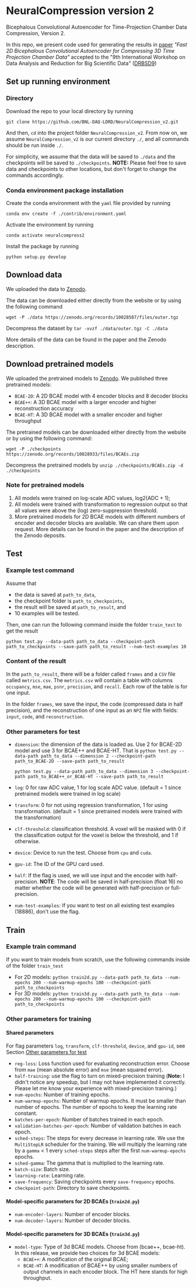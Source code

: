 # NeuralCompression version 2
Bicephalous Convolutional Autoencoder for Time-Projection Chamber Data Compression, Version 2.

In this repo, we present code used for generating the results in [paper](https://arxiv.org/abs/2310.15026)
_"Fast 2D Bicephalous Convolutional Autoencoder for Compressing 3D Time Projection Chamber Data"_
accepted to the "9th International Workshop on Data Analysis and Reduction for Big Scientific Data" ([DRBSD9](https://drbsd.github.io/))

## Set up running environment

### Directory
Download the repo to your local directory by running

```git clone https://github.com/BNL-DAQ-LDRD/NeuralCompression_v2.git```

And then, `cd` into the project folder `NeuralCompression_v2`. 
From now on, we assume `NeuralCompression_v2` is our current directory `./`, 
and all commands should be run inside `./`.

For simplicity, we assume that the data will be saved to `./data` and
the checkpoints will be saved to `./checkpoints`. **NOTE:** Please feel free to
save data and checkpoints to other locations, but don't forget to change the 
commands accordingly.

### Conda environment package installation
Create the conda environment with the `yaml` file provided by running

```conda env create -f ./contrib/environment.yaml```

Activate the environment by running

```conda activate neuralcompress2```

Install the package by running

```python setup.py develop```

## Download data
We uploaded the data to [Zenodo](https://zenodo.org/records/10028587).

The data can be downloaded either directly from the website or by using the following command

```wget -P ./data https://zenodo.org/records/10028587/files/outer.tgz```

Decompress the dataset by
```tar -xvzf ./data/outer.tgz -C ./data```

More details of the data can be found in the paper and the Zenodo description.

## Download pretrained models

We uploaded the pretrained models to [Zenodo](https://zenodo.org/records/10028933).
We published three pretrained models:
- `BCAE-2D`: A 2D BCAE model with 4 encoder blocks and 8 decoder blocks
- `BCAE++`: A 3D BCAE model with a larger encoder and higher reconstruction accuracy
- `BCAE-HT`: A 3D BCAE model with a smaller encoder and higher throughput

The pretrained models can be downloaded either directly from the website or by using the following command:

```wget -P ./checkpoints https://zenodo.org/records/10028933/files/BCAEs.zip```

Decompress the pretrained models by
```unzip ./checkpoints/BCAEs.zip -d ./checkpoints```

### Note for pretrained models
1. All models were trained on log-scale ADC values, log2(ADC + 1);
2. All models were trained with transformation to regression output so that all values
   were above the (log) zero-suppression threshold.
3. More pretrained models for 2D BCAE models with different numbers of encoder and decoder
   blocks are available. We can share them upon request.
More details can be found in the paper and the description of the Zenodo deposits.

## Test
### Example test command
Assume that
- the data is saved at `path_to_data`,
- the checkpoint folder is `path_to_checkpoints`,
- the result will be saved at `path_to_result`, and
- 10 examples will be tested.

Then, one can run the following command inside the folder `train_test` to get the result

```python test.py --data-path path_to_data --checkpoint-path path_to_checkpoints --save-path path_to_result --num-test-examples 10```

### Content of the result
In the `path_to_result`, there will be a folder called `frames` and a `CSV` file called `metrics.csv`.
The `metrics.csv` will contain a table with columns `occupancy`, `mse`, `mae`, `psnr`, `precision`, and `recall`.
Each row of the table is for one input.

In the folder `frames`, we save the input, the code (compressed data in half precision),
and the reconstruction of one input as an `NPZ` file with fields: `input`, `code`, and `reconstruction`.

### Other parameters for test
- `dimension`: the dimension of the data is loaded as.
  Use 2 for BCAE-2D model and use 3 for BCAE++ and BCAE-HT. That is
  ```python test.py --data-path path_to_data --dimension 2 --checkpoint-path path_to_BCAE-2D --save-path path_to_result```
  
  ```python test.py --data-path path_to_data --dimension 3 --checkpoint-path path_to_BCAE++_or_BCAE-HT --save-path path_to_result```
- `log`: 0 for raw ADC value, 1 for log scale ADC value.
  (default = 1 since pretrained models were trained in log scale)
- `transform`: 0 for not using regression transformation, 1 for using transformation.
  (default = 1 since pretrained models were trained with the transformation)
- `clf-threshold`: classification threshold. A voxel will be masked with 0 if the
  classification output for the voxel is below the threshold, and 1 if otherwise.
- `device`: Device to run the test. Choose from `cpu` and `cuda`.
- `gpu-id`: The ID of the GPU card used.
- `half`: If the flag is used, we will use input and the encoder with half-precision.
  **NOTE**: The code will be saved in half-precision (float 16) no matter whether the code will be
  generated with half-precision or full-precision.
- `num-test-examples`: If you want to test on all existing test examples (18886),
  don't use the flag.

## Train
### Example train command
If you want to train models from scratch, use the following commands inside of the folder `train_test`
- For 2D models:
  ```python train2d.py --data-path path_to_data --num-epochs 200 --num-warmup-epochs 100 --checkpoint-path path_to_checkpoints```
- For 3D models:
  ```python train3d.py --data-path path_to_data --num-epochs 200 --num-warmup-epochs 100 --checkpoint-path path_to_checkpoints```

### Other parameters for training
#### Shared parameters
For flag parameters `log`, `transform`, `clf-threshold`, `device`, and `gpu-id`, see Section [Other parameters for test](#other-parameters-for-test)

- `reg-loss`: Loss function used for evaluating reconstruction error.
  Choose from `mae` (mean absolute error) and `mse` (mean squared error).
- `half-training`: use the flag to turn on mixed-precision training
  (**Note:** I didn't notice any speedup, but I may not have implemented it correctly.
  Please let me know your experience with mixed-precision training.)
- `num-epochs`: Number of training epochs.
- `num-warmup-epochs`: Number of warmup epochs. It must be smaller than number of epochs.
  The number of epochs to keep the learning rate constant.
- `batches-per-epoch`: Number of batches trained in each epoch.
- `validation-batches-per-epoch`: Number of validation batches in each epoch.
- `sched-steps`: The steps for every decrease in learning rate.
  We use the `MultiStepLR` scheduler for the training.
  We will multiply the learning rate by a `gamma` < 1 every `sched-steps` steps
  after the first `num-warmup-epochs` epochs.
- `sched-gamma`: The gamma that is multiplied to the learning rate.
- `batch-size`: Batch size.
- `learning-rate`: Learning rate.
- `save-frequency`: Saving checkpoints every `save-frequency` epochs.
- `checkpoint-path`: Directory to save checkpoints.

#### Model-specific parameters for 2D BCAEs (`train2d.py`)
- `num-encoder-layers`: Number of encoder blocks.
- `num-decoder-layers`: Number of decoder blocks.

#### Model-specific parameters for 3D BCAEs (`train3d.py`)
- `model-type`: Type of 3d BCAE models. Choose from (bcae++, bcae-ht).
  In this release, we provide two choices for 3d BCAE models:
  - `BCAE++`: A modification of the original BCAE;
  - `BCAE-HT`: A modification of BCAE++ by using smaller numbers of output channels in each encoder block.
    The HT here stands for high throughput.
